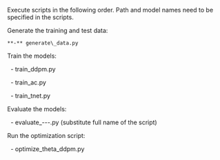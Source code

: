 Execute scripts in the following order. Path and model names need to be specified in the scripts.



Generate the training and test data:

	**-** generate\_data.py



Train the models:

&nbsp;	- train\_ddpm.py

&nbsp;	- train\_ac.py

&nbsp;	- train\_tnet.py



Evaluate the models:

&nbsp;	- evaluate\_---.py (substitute full name of the script)



Run the optimization script:

&nbsp;	- optimize\_theta\_ddpm.py

